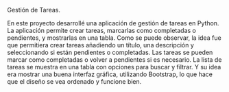 Gestión de Tareas. 

En este proyecto desarrollé una aplicación de gestión de tareas en Python. La aplicación permite crear tareas, marcarlas como completadas o pendientes, y mostrarlas en una tabla. Como se puede observar, la idea fue que permitiera crear tareas añadiendo un título, una descripción y seleccionando si están pendientes o completadas. Las tareas se pueden marcar como completadas o volver a pendientes si es necesario. La lista de tareas se muestra en una tabla con opciones para buscar y filtrar. Y su idea era mostrar una buena interfaz gráfica, utilizando Bootstrap, lo que hace que el diseño se vea ordenado y funcione bien.
